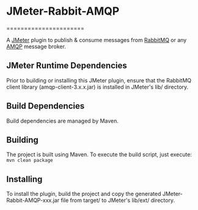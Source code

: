 # JMeter-Rabbit-AMQP #
======================

A [JMeter](http://jmeter.apache.org/) plugin to publish & consume messages from [RabbitMQ](http://www.rabbitmq.com/) or any [AMQP](http://www.amqp.org/) message broker.


JMeter Runtime Dependencies
---------------------------

Prior to building or installing this JMeter plugin, ensure that the RabbitMQ client library (amqp-client-3.x.x.jar) is installed in JMeter's lib/ directory.


Build Dependencies
------------------

Build dependencies are managed by Maven.


Building
--------

The project is built using Maven. To execute the build script, just execute:
`mvn clean package`


Installing
----------

To install the plugin, build the project and copy the generated JMeter-Rabbit-AMQP-xxx.jar file from target/ to JMeter's lib/ext/ directory.

